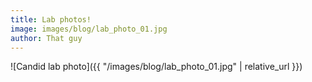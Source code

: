 ```yaml
---
title: Lab photos!
image: images/blog/lab_photo_01.jpg
author: That guy
---
```


<!-- excerpt start -->
![Candid lab photo]({{ "/images/blog/lab_photo_01.jpg" | relative_url }})
<!-- excerpt end -->
